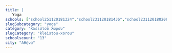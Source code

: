 ```yaml
---
title: |
   Yoga
schools: ["school251120181324","school231120181436","school231120180208","school251120181100","school211120180724","school131120181700","school211120180222","school221120180627","school181120182036","school251120180656","school231120181256","school131120181758","school231120180515"]
slugSubcategory: "yoga"
category: "Κλειστού Χώρου"
slugCategory: "kleistou-xorou"
schoolscount: "13"
city: "Αθήνα"
---
```


